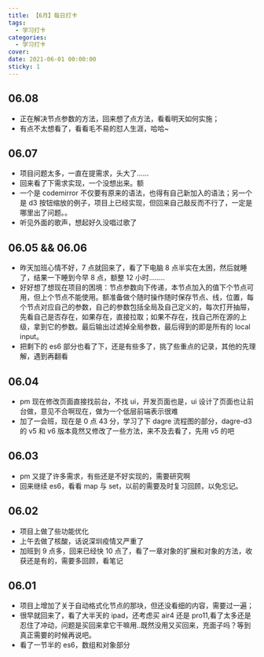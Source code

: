 ```yaml
---
title: 【6月】每日打卡
tags:
  - 学习打卡
categories:
  - 学习打卡
cover:
date: 2021-06-01 00:00:00
sticky: 1
---
```


## 06.08

- 正在解决节点参数的方法，回来想了点方法，看看明天如何实施；
- 有点不太想看了，看看毛不易的怼人生涯，哈哈~

## 06.07

- 项目问题太多，一直在提需求，头大了......
- 回来看了下需求实现，一个没想出来。额
- 一个是 codemirror 不仅要有原来的语法，也得有自己新加入的语法；另一个是 d3 按钮缩放的例子，项目上已经实现，但回来自己敲反而不行了，一定是哪里出了问题。。
- 听见外面的歌声，想起好久没唱过歌了

## 06.05 && 06.06

- 昨天加班心情不好，7 点就回来了，看了下电脑 8 点半实在太困，然后就睡了，结果一下睡到今早 8 点，额整 12 小时........
- 好好想了想现在项目的困境：节点参数向下传递，本节点加入的值下个节点可用，但上个节点不能使用。额准备做个随时操作随时保存节点、线，位置，每个节点对应自己的参数，自己的参数包括全局及自己定义的，每次打开抽屉，先看自己是否存在，如果存在，直接拉取；如果不存在，找自己所在源的上级，拿到它的参数。最后输出过滤掉全局参数，最后得到的即是所有的 local input。
- 把剩下的 es6 部分也看了下，还是有些多了，挑了些重点的记录，其他的先理解，遇到再翻看

## 06.04

- pm 现在修改页面直接找前台，不找 ui，开发页面也是，ui 设计了页面也让前台做，意见不合啊现在，做为一个低层前端表示很难
- 加了一会班，现在是 0 点 43 分，学习了下 dagre 流程图的部分，dagre-d3 的 v5 和 v6 版本竟然又修改了一些方法，来不及去看了，先用 v5 的吧

## 06.03

- pm 又提了许多需求，有些还是不好实现的，需要研究啊
- 回来继续 es6，看看 map 与 set，以前的需要及时复习回顾，以免忘记。

## 06.02

- 项目上做了些功能优化
- 上午去做了核酸，话说深圳疫情又严重了
- 加班到 9 点多，回来已经快 10 点了，看了一章对象的扩展和对象的方法，收获还是有的，需要多回顾，看笔记

## 06.01

- 项目上增加了关于自动格式化节点的那块，但还没看细的内容，需要过一遍；
- 很早就回来了，看了大半天的 ipad，还考虑买 air4 还是 pro11,看了太多还是忍住了冲动，问题是买回来拿它干嘛用..既然没用又买回来，充面子吗？等到真正需要的时候再说吧。
- 看了一节半的 es6，数组和对象部分
